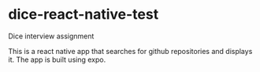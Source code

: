 # dice-react-native-test
Dice interview assignment

This is a react native app that searches for github repositories and displays it. 
The app is built using expo.
